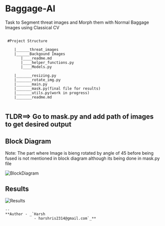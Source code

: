 # Baggage-AI
Task to Segment threat images and Morph them with Normal Baggage Images using Classical CV



```

 #Project Structure
 
    |______threat_images
    |______Backgound Images
       |____readme.md
       |____helper_functions.py
       |____Models.py
       
    |_______resizing.py
    |_______rotate_img.py
    |_______main.py
    |_______mask.py(final file for results)
    |_______utils.py(work in progress)
    |_______readme.md
    
```

## TLDR==> Go  to mask.py and add path of images to get desired output




## Block Diagram
Note: The part where Image is bieng rotated by angle of 45 before being fused is not mentioned in block diagram although its being done in mask.py file 


![BlockDiagram](https://user-images.githubusercontent.com/39687652/156978845-c901d0b0-8237-4eca-90c1-c8eb8a82152c.jpeg)


## Results

![Results](https://user-images.githubusercontent.com/39687652/156980612-53c00469-4b0b-47b3-bc81-fe4a7f216112.jpeg)


```
--
**Author - _`Harsh
             - harshris2314@gmail.com`_**

